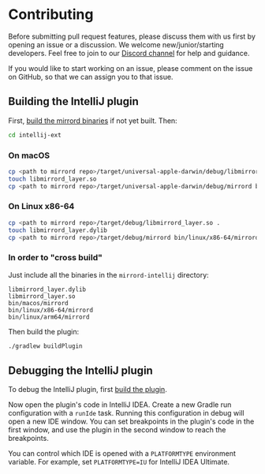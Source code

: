 # Contributing

Before submitting pull request features, please discuss them with us first by opening an issue or a discussion.
We welcome new/junior/starting developers. Feel free to join to our [Discord channel](https://discord.gg/metalbear) for help and guidance.

If you would like to start working on an issue, please comment on the issue on GitHub, so that we can assign you to that
issue.

## Building the IntelliJ plugin

First, [build the mirrord binaries](https://github.com/metalbear-co/mirrord/blob/main/CONTRIBUTING.md#build-and-run-mirrord) if not yet built. Then:

```bash
cd intellij-ext
```

### On macOS

```bash
cp <path to mirrord repo>/target/universal-apple-darwin/debug/libmirrord_layer.dylib .
touch libmirrord_layer.so
cp <path to mirrord repo>/target/universal-apple-darwin/debug/mirrord bin/macos/
```

### On Linux x86-64

```bash
cp <path to mirrord repo>/target/debug/libmirrord_layer.so .
touch libmirrord_layer.dylib
cp <path to mirrord repo>/target/debug/mirrord bin/linux/x86-64/mirrord
```

### In order to "cross build"
Just include all the binaries in the `mirrord-intellij` directory:
```text
libmirrord_layer.dylib
libmirrord_layer.so
bin/macos/mirrord
bin/linux/x86-64/mirrord
bin/linux/arm64/mirrord
```

Then build the plugin:
```bash
./gradlew buildPlugin
```

## Debugging the IntelliJ plugin

To debug the IntelliJ plugin, first [build the plugin](#building-the-intellij-plugin).

Now open the plugin's code in IntelliJ IDEA. Create a new Gradle run configuration with a `runIde` task.
Running this configuration in debug will open a new IDE window.
You can set breakpoints in the plugin's code in the first window, and use the plugin in the second window to reach the breakpoints.

You can control which IDE is opened with a `PLATFORMTYPE` environment variable. For example, set `PLATFORMTYPE=IU` for IntelliJ IDEA Ultimate.